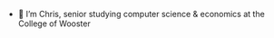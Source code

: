 - 👋 I’m Chris, senior studying computer science & economics at the College of Wooster

<!---
clee24/clee24 is a ✨ special ✨ repository because its `README.md` (this file) appears on your GitHub profile.
You can click the Preview link to take a look at your changes.
--->
